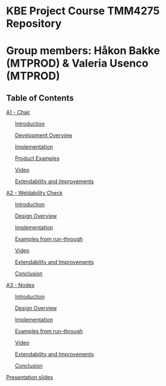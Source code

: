 # KBE Project Course TMM4275 Repository
# Group members: Håkon Bakke (MTPROD) & Valeria Usenco (MTPROD)

## Table of Contents

[A1 - Chair](https://github.com/lerausenco/KBE-Prosjekt/blob/main/A1%20-%20Chair.md#kbe-project-course---assignment-1---chair)

&nbsp;&nbsp;&nbsp;&nbsp;&nbsp;&nbsp;[Introduction](https://github.com/lerausenco/KBE-Prosjekt/blob/main/A1%20-%20Chair.md#introduction)
   
&nbsp;&nbsp;&nbsp;&nbsp;&nbsp;&nbsp;[Development Overview](https://github.com/lerausenco/KBE-Prosjekt/blob/main/A1%20-%20Chair.md#development-overview)
   
&nbsp;&nbsp;&nbsp;&nbsp;&nbsp;&nbsp;[Implementation](https://github.com/lerausenco/KBE-Prosjekt/blob/main/A1%20-%20Chair.md#implementation)
   
&nbsp;&nbsp;&nbsp;&nbsp;&nbsp;&nbsp;[Product Examples](https://github.com/lerausenco/KBE-Prosjekt/blob/main/A1%20-%20Chair.md#product-examples)

&nbsp;&nbsp;&nbsp;&nbsp;&nbsp;&nbsp;[Video](https://github.com/lerausenco/KBE-Prosjekt/blob/main/A1%20-%20Chair.md#video)
   
&nbsp;&nbsp;&nbsp;&nbsp;&nbsp;&nbsp;[Extendability and Improvements](https://github.com/lerausenco/KBE-Prosjekt/blob/main/A1%20-%20Chair.md#extendability-and-improvements)

[A2 - Weldability Check](https://github.com/lerausenco/KBE-Prosjekt/blob/main/A2%20-%20Weldability%20Check.md)


&nbsp;&nbsp;&nbsp;&nbsp;&nbsp;&nbsp;[Introduction](https://github.com/lerausenco/KBE-Prosjekt/blob/main/A2%20-%20Weldability%20Check.md#introduction)

&nbsp;&nbsp;&nbsp;&nbsp;&nbsp;&nbsp;[Design Overview](https://github.com/lerausenco/KBE-Prosjekt/blob/main/A2%20-%20Weldability%20Check.md#design-overview)

&nbsp;&nbsp;&nbsp;&nbsp;&nbsp;&nbsp;[Implementation](https://github.com/lerausenco/KBE-Prosjekt/blob/main/A2%20-%20Weldability%20Check.md#implementation)

&nbsp;&nbsp;&nbsp;&nbsp;&nbsp;&nbsp;[Examples from run-through](https://github.com/lerausenco/KBE-Prosjekt/blob/main/A2%20-%20Weldability%20Check.md#examples-from-run-through)

&nbsp;&nbsp;&nbsp;&nbsp;&nbsp;&nbsp;[Video](https://github.com/lerausenco/KBE-Prosjekt/blob/main/A2%20-%20Weldability%20Check.md#video)

&nbsp;&nbsp;&nbsp;&nbsp;&nbsp;&nbsp;[Extendability and Improvements](https://github.com/lerausenco/KBE-Prosjekt/blob/main/A2%20-%20Weldability%20Check.md#extendability-and-improvements)

&nbsp;&nbsp;&nbsp;&nbsp;&nbsp;&nbsp;[Conclusion](https://github.com/lerausenco/KBE-Prosjekt/blob/main/A2%20-%20Weldability%20Check.md#conclusion)


[A3 - Nodes](https://github.com/lerausenco/KBE-Prosjekt/blob/main/A3%20-%20Nodes.md)

&nbsp;&nbsp;&nbsp;&nbsp;&nbsp;&nbsp;[Introduction](https://github.com/lerausenco/KBE-Prosjekt/blob/main/A3%20-%20Nodes.md#introduction)

&nbsp;&nbsp;&nbsp;&nbsp;&nbsp;&nbsp;[Design Overview](https://github.com/lerausenco/KBE-Prosjekt/blob/main/A3%20-%20Nodes.md#design-overview)

&nbsp;&nbsp;&nbsp;&nbsp;&nbsp;&nbsp;[Implementation](https://github.com/lerausenco/KBE-Prosjekt/blob/main/A3%20-%20Nodes.md#implementation)

&nbsp;&nbsp;&nbsp;&nbsp;&nbsp;&nbsp;[Examples from run-through](https://github.com/lerausenco/KBE-Prosjekt/blob/main/A3%20-%20Nodes.md#examples-from-run-through)

&nbsp;&nbsp;&nbsp;&nbsp;&nbsp;&nbsp;[Video](https://github.com/lerausenco/KBE-Prosjekt/blob/main/A3%20-%20Nodes.md#video)

&nbsp;&nbsp;&nbsp;&nbsp;&nbsp;&nbsp;[Extendability and Improvements](https://github.com/lerausenco/KBE-Prosjekt/blob/main/A3%20-%20Nodes.md#extendability-and-improvements)

&nbsp;&nbsp;&nbsp;&nbsp;&nbsp;&nbsp;[Conclusion](https://github.com/lerausenco/KBE-Prosjekt/blob/main/A3%20-%20Nodes.md#conclusion)

[Presentation slides](https://github.com/lerausenco/KBE-Prosjekt/blob/main/Presentation.md)
